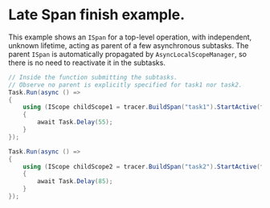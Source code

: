 # Late Span finish example.

This example shows an `ISpan` for a top-level operation, with independent, unknown lifetime, acting as parent of a few asynchronous subtasks. The parent `ISpan` is automatically propagated by `AsyncLocalScopeManager`, so there is no need to reactivate it in the subtasks.

```cs
// Inside the function submitting the subtasks.
// Observe no parent is explicitly specified for task1 nor task2.
Task.Run(async () =>
{
    using (IScope childScope1 = tracer.BuildSpan("task1").StartActive(finishSpanOnDispose:true))
    {
        await Task.Delay(55);
    }
});

Task.Run(async () =>
{
    using (IScope childScope2 = tracer.BuildSpan("task2").StartActive(finishSpanOnDispose:true))
    {
        await Task.Delay(85);
    }
});
```
